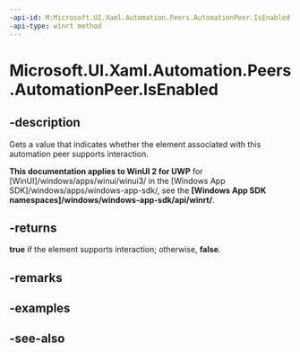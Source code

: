 ```yaml
---
-api-id: M:Microsoft.UI.Xaml.Automation.Peers.AutomationPeer.IsEnabled
-api-type: winrt method
---
```


<!-- Method syntax
public bool IsEnabled()
-->

# Microsoft.UI.Xaml.Automation.Peers.AutomationPeer.IsEnabled

## -description
Gets a value that indicates whether the element associated with this automation peer supports interaction.

**This documentation applies to WinUI 2 for UWP** for [WinUI]/windows/apps/winui/winui3/ in the [Windows App SDK]/windows/apps/windows-app-sdk/, see the **[Windows App SDK namespaces]/windows/windows-app-sdk/api/winrt/**.

## -returns
**true** if the element supports interaction; otherwise, **false**.

## -remarks

## -examples

## -see-also
